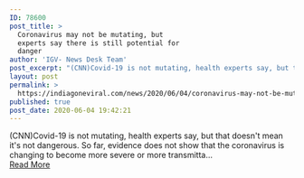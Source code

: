 ```yaml
---
ID: 78600
post_title: >
  Coronavirus may not be mutating, but
  experts say there is still potential for
  danger
author: 'IGV- News Desk Team'
post_excerpt: "(CNN)Covid-19 is not mutating, health experts say, but that doesn't mean it's not dangerous. So far, evidence does not show that the coronavirus is changing to become more severe or more transmitta…"
layout: post
permalink: >
  https://indiagoneviral.com/news/2020/06/04/coronavirus-may-not-be-mutating-but-experts-say-there-is-still-potential-for-danger/78600/india-gone-viral/
published: true
post_date: 2020-06-04 19:42:21
---
```

(CNN)Covid-19 is not mutating, health experts say, but that doesn't mean it's not dangerous. 
So far, evidence does not show that the coronavirus is changing to become more severe or more transmitta… <br/><a href="https://www.cnn.com/2020/06/04/health/us-coronavirus-thursday/index.html" class="button purchase" rel="nofollow noopener noreferrer" target="_blank">Read More</a>